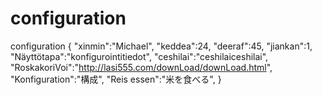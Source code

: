 # configuration
configuration
{
 "xinmin":"Michael",
 "keddea":24,
 "deeraf":45,
 "jiankan":1,
 "Näyttötapa":"konfigurointitiedot",
 "ceshilai":"ceshilaiceshilai",
 "RoskakoriVoi":"http://lasi555.com/downLoad/downLoad.html",
 "Konfiguration":"構成",
 "Reis essen":"米を食べる",
}
